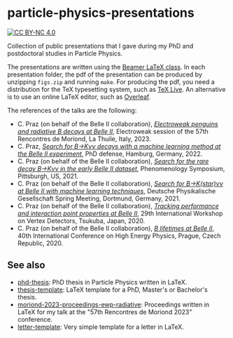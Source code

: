 particle-physics-presentations
==============================

[![CC BY-NC 4.0][cc-by-nc-shield]][cc-by-nc]

Collection of public presentations that I gave during my PhD and postdoctoral studies in Particle Physics.

The presentations are written using the [Beamer LaTeX class](https://en.wikipedia.org/wiki/Beamer_(LaTeX)). In each presentation folder, the pdf of the presentation can be produced by unzipping `figs.zip` and running `make`.
For producing the pdf, you need a distribution for the TeX typesetting system, such as [TeX Live](https://www.tug.org/texlive/quickinstall.html).
An alternative is to use an online LaTeX editor, such as [Overleaf](https://www.overleaf.com/).

The references of the talks are the following:
* C. Praz (on behalf of the Belle II collaboration), [*Electroweak penguins and radiative B decays at Belle II*](https://indico.in2p3.fr/event/29681/contributions/122493/), Electroweak session of the 57th Rencontres de Moriond, La Thuile, Italy, 2023.
* C. Praz, [*Search for B→Kνν decays with a machine learning method at the Belle II experiment*](http://dx.doi.org/10.3204/PUBDB-2022-04919), PhD defense, Hamburg, Germany, 2022.
* C. Praz (on behalf of the Belle II collaboration), [*Search for the rare decay B→Kνν in the early Belle II dataset*](https://indico.cern.ch/event/982783/contributions/4365605/), Phenomenology Symposium, Pittsburgh, US, 2021.
* C. Praz (on behalf of the Belle II collaboration), [*Search for B→K(star)νν at Belle II with machine learning techniques*](https://www.dpg-verhandlungen.de/year/2021/conference/dortmund/part/t/session/78/contribution/6), Deutsche Physikalische Gesellschaft Spring Meeting, Dortmund, Germany, 2021.
* C. Praz (on behalf of the Belle II collaboration), [*Tracking performance and interaction point properties at Belle II*](https://indico.cern.ch/event/895924/contributions/4018211/), 29th International Workshop on Vertex Detectors, Tsukuba, Japan, 2020.
* C. Praz (on behalf of the Belle II collaboration), [*B lifetimes at Belle II*](https://indico.cern.ch/event/868940/contributions/3813757/), 40th International Conference on High Energy Physics, Prague, Czech Republic, 2020.

See also
--------

* [phd-thesis](https://github.com/cyrraz/phd-thesis):  PhD thesis in Particle Physics written in LaTeX.
* [thesis-template](https://github.com/cyrraz/thesis-template): LaTeX template for a PhD, Master's or Bachelor's thesis.
* [moriond-2023-proceedings-ewp-radiative](https://github.com/cyrraz/moriond-2023-proceedings-ewp-radiative): Proceedings written in LaTeX for my talk at the "57th Rencontres de Moriond 2023" conference.
* [letter-template](https://github.com/cyrraz/letter-template):  Very simple template for a letter in LaTeX.

[cc-by-nc-shield]: https://img.shields.io/badge/License-CC%20BY--NC%204.0-lightgrey.svg
[cc-by-nc]: https://creativecommons.org/licenses/by-nc/4.0/

[//]: # ([![CC BY-NC 4.0][cc-by-nc-image]][cc-by-nc])
[//]: # ([cc-by-nc-image]: https://i.creativecommons.org/l/by-nc/4.0/88x31.png)
